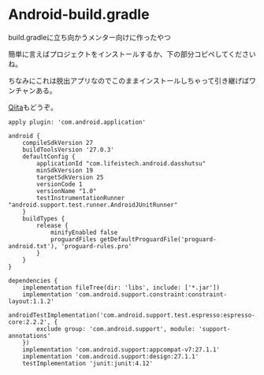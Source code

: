 # Android-build.gradle
build.gradleに立ち向かうメンター向けに作ったやつ

簡単に言えばプロジェクトをインストールするか、下の部分コピペしてくださいね。

ちなみにこれは脱出アプリなのでこのままインストールしちゃって引き継げばワンチャンある。

[Qiita](https://qiita.com/Nabe_LiT/private/85a61b1456e69ea530c5 "link Qiita")もどうぞ。





```
apply plugin: 'com.android.application'

android {
    compileSdkVersion 27
    buildToolsVersion '27.0.3'
    defaultConfig {
        applicationId "com.lifeistech.android.dasshutsu"
        minSdkVersion 19
        targetSdkVersion 25
        versionCode 1
        versionName "1.0"
        testInstrumentationRunner "android.support.test.runner.AndroidJUnitRunner"
    }
    buildTypes {
        release {
            minifyEnabled false
            proguardFiles getDefaultProguardFile('proguard-android.txt'), 'proguard-rules.pro'
        }
    }
}

dependencies {
    implementation fileTree(dir: 'libs', include: ['*.jar'])
    implementation 'com.android.support.constraint:constraint-layout:1.1.2'
    androidTestImplementation('com.android.support.test.espresso:espresso-core:2.2.2', {
        exclude group: 'com.android.support', module: 'support-annotations'
    })
    implementation 'com.android.support:appcompat-v7:27.1.1'
    implementation 'com.android.support:design:27.1.1'
    testImplementation 'junit:junit:4.12'
```
